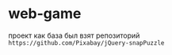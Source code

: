 # web-game
проект 
как база был взят репозиторий
``` https://github.com/Pixabay/jQuery-snapPuzzle ```
